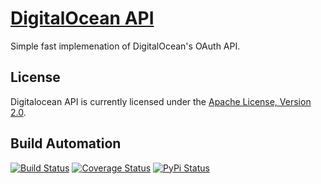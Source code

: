 # [DigitalOcean API](http://digitalocean_api.hive.pt)

Simple fast implemenation of DigitalOcean's OAuth API.

## License

Digitalocean API is currently licensed under the [Apache License, Version 2.0](http://www.apache.org/licenses/).

## Build Automation

[![Build Status](https://travis-ci.org/hivesolutions/digitalocean_api.svg?branch=master)](https://travis-ci.org/hivesolutions/digitalocean_api)
[![Coverage Status](https://coveralls.io/repos/hivesolutions/digitalocean_api/badge.svg?branch=master)](https://coveralls.io/r/hivesolutions/digitalocean_api?branch=master)
[![PyPi Status](https://img.shields.io/pypi/v/digitalocean_api_python.svg)](https://pypi.python.org/pypi/digitalocean_api_python)
